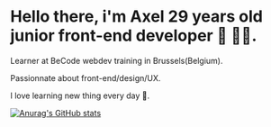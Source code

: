 # Hello there, i'm Axel 29 years old junior front-end developer 👋 👨‍💻.

Learner at BeCode webdev training in Brussels(Belgium).

Passionnate about front-end/design/UX.

 I love learning new thing every day 🤘.

[![Anurag's GitHub stats](https://github-readme-stats.vercel.app/api?username=NalessoAxel)](https://github.com/anuraghazra/github-readme-stats)
